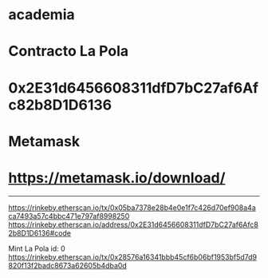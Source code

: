 # academia

# Contracto La Pola
# 0x2E31d6456608311dfD7bC27af6Afc82b8D1D6136

# Metamask
# https://metamask.io/download/

**********************************
https://rinkeby.etherscan.io/tx/0x05ba7378e28b4e0e1f7c426d70ef908a4aca7493a57c4bbc471e797af8998250
https://rinkeby.etherscan.io/address/0x2E31d6456608311dfD7bC27af6Afc82b8D1D6136#code

Mint La Pola id: 0
https://rinkeby.etherscan.io/tx/0x28576a16341bbb45cf6b06bf1953bf5d7d9820f13f2badc8673a62605b4dba0d
